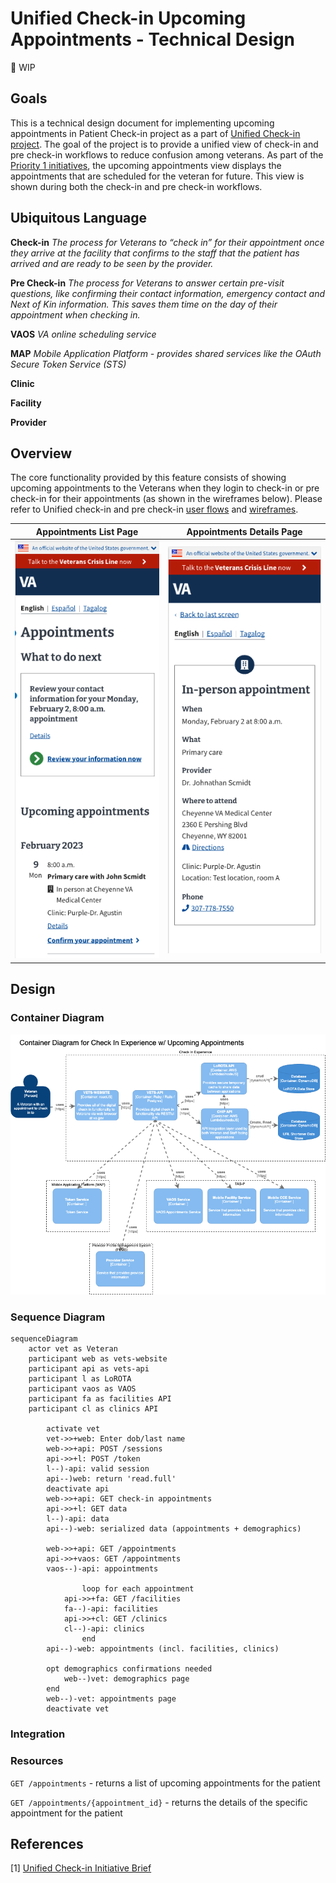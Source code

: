 # Unified Check-in Upcoming Appointments - Technical Design

<aside>
🚧 WIP

</aside>

## Goals

This is a technical design document for implementing upcoming appointments in Patient Check-in project as a part of [Unified Check-in project](https://github.com/department-of-veterans-affairs/va.gov-team/blob/master/products/health-care/checkin/product/Initiatives/unified-check-in-experience.md). The goal of the project is to provide a unified view of check-in and pre check-in workflows to reduce confusion among veterans. As part of the [Priority 1 initiatives](https://github.com/department-of-veterans-affairs/va.gov-team/blob/master/products/health-care/checkin/product/Initiatives/unified-check-in-experience.md#priority-1-new-landing-page--accompanying-content-changes-in-progress), the upcoming appointments view displays the appointments that are scheduled for the veteran for future. This view is shown during both the check-in and pre check-in workflows.

## Ubiquitous Language

**Check-in** *The process for Veterans to “check in” for their appointment once they arrive at the facility that confirms to the staff that the patient has arrived and are ready to be seen by the provider.*

**Pre Check-in** *The process for Veterans to answer certain pre-visit questions, like confirming their contact information, emergency contact and Next of Kin information. This saves them time on the day of their appointment when checking in.*

**VAOS** *VA online scheduling service*

**MAP** *Mobile Application Platform - provides shared services like the OAuth Secure Token Service (STS)*

**Clinic**

**Facility**

**Provider**

## Overview

The core functionality provided by this feature consists of showing upcoming appointments to the Veterans when they login to check-in or pre check-in for their appointments (as shown in the wireframes below). Please refer to Unified check-in and pre check-in [user flows](https://www.sketch.com/s/0e890de3-2530-4ee0-986e-cf0314334aec/p/0F9F62F0-68A0-4C8B-9105-A92D0A6448DB/canvas) and [wireframes](https://www.sketch.com/s/0e890de3-2530-4ee0-986e-cf0314334aec/p/868762F3-8E8F-4E23-B0DA-34C1783F0A03/canvas).

| Appointments List Page | Appointments Details Page |
| :---: | :---: |
| ![Appointments List Page](images/appointments-list-page.png) | ![Appointments Details Page](images/appointments-details-page.png)

## Design

### Container Diagram

![Check In Experience - Upcoming Appointments](images/containerDiagram_checkInExp-appts.png)

### Sequence Diagram

```mermaid
sequenceDiagram
    actor vet as Veteran
    participant web as vets-website
    participant api as vets-api
    participant l as LoROTA
    participant vaos as VAOS
    participant fa as facilities API
    participant cl as clinics API

        activate vet
        vet->>+web: Enter dob/last name
        web->>+api: POST /sessions
        api->>+l: POST /token
        l--)-api: valid session
        api--)web: return 'read.full'
        deactivate api
        web->>+api: GET check-in appointments
        api->>+l: GET data
        l--)-api: data
        api--)-web: serialized data (appointments + demographics)

        web->>+api: GET /appointments
        api->>+vaos: GET /appointments
        vaos--)-api: appointments
				
				loop for each appointment
	        api->>+fa: GET /facilities
	        fa--)-api: facilities
	        api->>+cl: GET /clinics
	        cl--)-api: clinics
				end
        api--)-web: appointments (incl. facilities, clinics)

        opt demographics confirmations needed
            web--)vet: demographics page
        end
        web--)-vet: appointments page
        deactivate vet
```

### Integration


### Resources

`GET /appointments` - returns a list of upcoming appointments for the patient

`GET /appointments/{appointment_id}` - returns the details of the specific appointment for the patient

## References

[1] [Unified Check-in Initiative Brief](https://github.com/department-of-veterans-affairs/va.gov-team/blob/master/products/health-care/checkin/product/Initiatives/unified-check-in-experience.md)
